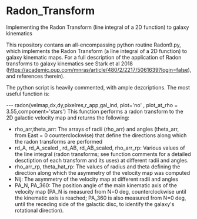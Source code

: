 # Radon_Transform
Implementing the Radon Transform (line integral of a 2D function) to galaxy kinematics

This repository contans an all-encompassing python routine Radon9.py, which implements the Radon Transform (a line integral of a 2D function) to galaxy kinematic maps. For a full description of the application of Radon transforms to galaxy kinematics see Stark et al 2018 (https://academic.oup.com/mnras/article/480/2/2217/5061639?login=false), and references therein). 

The python script is heavily commented, with ample dezcriptions. The most useful function is:

--- radon(velmap,dx,dy,pixelres,r_app,gal_ind, plot='no' , plot_at_rho = 3.55,component='stars')
This function performs a radon transform to the 2D galactic velocity map and returns the following:
- rho_arr,theta_arr: The arrays of radii (rho_arr) and angles (theta_arr, from East = 0 counterclockwise) that define the directions along which the radon transforms are performed
- rd_A, rd_A_scaled , rd_AB, rd_AB_scaled, rho_arr_rp: Various values of the line integral (radon transforms; see function comments for a detailed desctiption of each transform and its uses) at different radii and angles.
- rho_arr_rp, theta_hat_rp: The values of radius and theta defining the direction along which the asymmetry of the velocity map was computed
- Nij: The asymmetry of the velocity map at different radii and angles
- PA_N, PA_360: The position angle of the main kinematic axis of the velocity map (PA_N is measured from N=0 deg, counterclockwise until the kinematic axis is reached; PA_360 is also measured from N=0 deg, until the receding side of the galactic disc, to identify the galaxy's rotational direction). 

  
